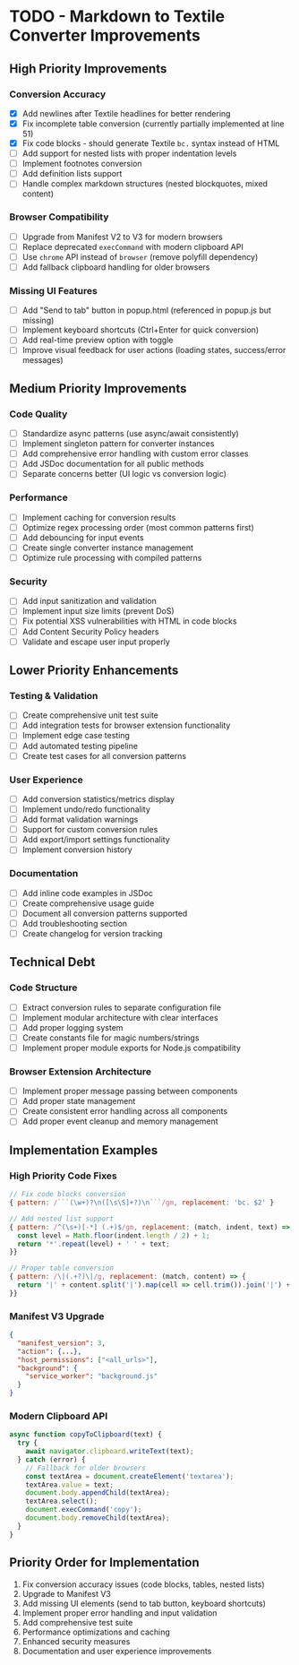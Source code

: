 # TODO - Markdown to Textile Converter Improvements

## High Priority Improvements

### Conversion Accuracy

- [x] Add newlines after Textile headlines for better rendering
- [x] Fix incomplete table conversion (currently partially implemented at line 51)
- [x] Fix code blocks - should generate Textile `bc.` syntax instead of HTML
- [ ] Add support for nested lists with proper indentation levels
- [ ] Implement footnotes conversion
- [ ] Add definition lists support
- [ ] Handle complex markdown structures (nested blockquotes, mixed content)

### Browser Compatibility

- [ ] Upgrade from Manifest V2 to V3 for modern browsers
- [ ] Replace deprecated `execCommand` with modern clipboard API
- [ ] Use `chrome` API instead of `browser` (remove polyfill dependency)
- [ ] Add fallback clipboard handling for older browsers

### Missing UI Features

- [ ] Add "Send to tab" button in popup.html (referenced in popup.js but missing)
- [ ] Implement keyboard shortcuts (Ctrl+Enter for quick conversion)
- [ ] Add real-time preview option with toggle
- [ ] Improve visual feedback for user actions (loading states, success/error messages)

## Medium Priority Improvements

### Code Quality

- [ ] Standardize async patterns (use async/await consistently)
- [ ] Implement singleton pattern for converter instances
- [ ] Add comprehensive error handling with custom error classes
- [ ] Add JSDoc documentation for all public methods
- [ ] Separate concerns better (UI logic vs conversion logic)

### Performance

- [ ] Implement caching for conversion results
- [ ] Optimize regex processing order (most common patterns first)
- [ ] Add debouncing for input events
- [ ] Create single converter instance management
- [ ] Optimize rule processing with compiled patterns

### Security

- [ ] Add input sanitization and validation
- [ ] Implement input size limits (prevent DoS)
- [ ] Fix potential XSS vulnerabilities with HTML in code blocks
- [ ] Add Content Security Policy headers
- [ ] Validate and escape user input properly

## Lower Priority Enhancements

### Testing & Validation

- [ ] Create comprehensive unit test suite
- [ ] Add integration tests for browser extension functionality
- [ ] Implement edge case testing
- [ ] Add automated testing pipeline
- [ ] Create test cases for all conversion patterns

### User Experience

- [ ] Add conversion statistics/metrics display
- [ ] Implement undo/redo functionality
- [ ] Add format validation warnings
- [ ] Support for custom conversion rules
- [ ] Add export/import settings functionality
- [ ] Implement conversion history

### Documentation

- [ ] Add inline code examples in JSDoc
- [ ] Create comprehensive usage guide
- [ ] Document all conversion patterns supported
- [ ] Add troubleshooting section
- [ ] Create changelog for version tracking

## Technical Debt

### Code Structure

- [ ] Extract conversion rules to separate configuration file
- [ ] Implement modular architecture with clear interfaces
- [ ] Add proper logging system
- [ ] Create constants file for magic numbers/strings
- [ ] Implement proper module exports for Node.js compatibility

### Browser Extension Architecture

- [ ] Implement proper message passing between components
- [ ] Add proper state management
- [ ] Create consistent error handling across all components
- [ ] Add proper event cleanup and memory management

## Implementation Examples

### High Priority Code Fixes


```javascript
// Fix code blocks conversion
{ pattern: /```(\w+)?\n([\s\S]+?)\n```/gm, replacement: 'bc. $2' }

// Add nested list support
{ pattern: /^(\s+)[-*] (.+)$/gm, replacement: (match, indent, text) => {
  const level = Math.floor(indent.length / 2) + 1;
  return '*'.repeat(level) + ' ' + text;
}}

// Proper table conversion
{ pattern: /\|(.+?)\|/g, replacement: (match, content) => {
  return '|' + content.split('|').map(cell => cell.trim()).join('|') + '|';
}}
```

### Manifest V3 Upgrade

```json
{
  "manifest_version": 3,
  "action": {...},
  "host_permissions": ["<all_urls>"],
  "background": {
    "service_worker": "background.js"
  }
}
```

### Modern Clipboard API

```javascript
async function copyToClipboard(text) {
  try {
    await navigator.clipboard.writeText(text);
  } catch (error) {
    // Fallback for older browsers
    const textArea = document.createElement('textarea');
    textArea.value = text;
    document.body.appendChild(textArea);
    textArea.select();
    document.execCommand('copy');
    document.body.removeChild(textArea);
  }
}
```

## Priority Order for Implementation
1. Fix conversion accuracy issues (code blocks, tables, nested lists)
2. Upgrade to Manifest V3
3. Add missing UI elements (send to tab button, keyboard shortcuts)
4. Implement proper error handling and input validation
5. Add comprehensive test suite
6. Performance optimizations and caching
7. Enhanced security measures
8. Documentation and user experience improvements